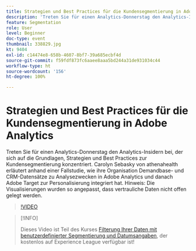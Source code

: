 ```yaml
---
title: Strategien und Best Practices für die Kundensegmentierung in Adobe Analytics
description: 'Treten Sie für einen Analytics-Donnerstag den Analytics-Insidern bei, der sich auf die Grundlagen, Strategien und Best Practices zur Kundensegmentierung konzentriert. Carolyn Sebasky von athenahealth erläutert anhand einer Fallstudie, wie ihre Organisation Demandbase- und CRM-Datensätze zu Analysezwecken in Adobe Analytics und danach Adobe Target zur Personalisierung integriert hat. Hinweis: Die Visualisierungen wurden so angepasst, dass vertrauliche Daten nicht offen gelegt werden.'
feature: Segmentation
role: User
level: Beginner
doc-type: event
thumbnail: 338829.jpg
kt: 9404
exl-id: c14474e8-658b-4607-8bf7-39a685ecbf4d
source-git-commit: f59fdf873fc6aaee8aaa5bd244a31de931034c44
workflow-type: ht
source-wordcount: '156'
ht-degree: 100%

---
```


# Strategien und Best Practices für die Kundensegmentierung in Adobe Analytics

Treten Sie für einen Analytics-Donnerstag den Analytics-Insidern bei, der sich auf die Grundlagen, Strategien und Best Practices zur Kundensegmentierung konzentriert. Carolyn Sebasky von athenahealth erläutert anhand einer Fallstudie, wie ihre Organisation Demandbase- und CRM-Datensätze zu Analysezwecken in Adobe Analytics und danach Adobe Target zur Personalisierung integriert hat. Hinweis: Die Visualisierungen wurden so angepasst, dass vertrauliche Daten nicht offen gelegt werden.

>[!VIDEO](https://video.tv.adobe.com/v/338829/?quality=12&learn=on)

>[!INFO]
>
> Dieses Video ist Teil des Kurses [Filterung Ihrer Daten mit benutzerdefinierter Segmentierung und Datumsangaben](https://experienceleague.adobe.com/?recommended=Analytics-U-1-2021.1.filterdata&amp;lang=de), der kostenlos auf Experience League verfügbar ist!
